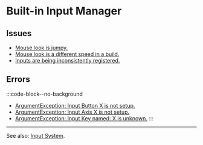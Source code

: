 # Built-in Input Manager
## Issues
- [Mouse look is jumpy.](../Mouse%20Input%20And%20DeltaTime.md)
- [Mouse look is a different speed in a build.](../Mouse%20Input%20And%20DeltaTime.md)
- [Inputs are being inconsistently registered.](Built-In%20Input/Input%20In%20Fixed%20Update.md)

## Errors
:::code-block--no-background
- [ArgumentException: Input Button X is not setup.](Built-In%20Input/Input%20Manager.md)
- [ArgumentException: Input Axis X is not setup.](Built-In%20Input/Input%20Manager.md)
- [ArgumentException: Input Key named: X is unknown.](Built-In%20Input/Key%20Conventions.md)
:::

---
See also: [Input System](Input%20System.md).
